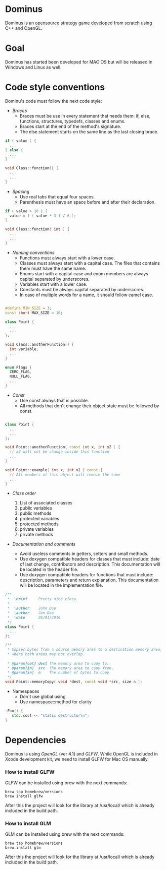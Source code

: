 # Dominus

Dominus is an opensource strategy game developed from scratch using C++ and OpenGL.

# Goal
Dominus has started been developed for MAC OS but will be released in Windows and Linux as well.
  
# Code style conventions

Dominu's code must follow the next code style:

* _Braces_
  * Braces must be use in every statement that needs them: if, else, functions, structures, typedefs, classes and enums.
  * Braces start at the end of the method's signature.
  * The else statement starts on the same line as the last closing brace.
  
```cpp
if ( value ) {
  ...
} else {
  ...
}

void Class::function() {
  ...
  ...
}
```
  
* _Spacing_
  * Use real tabs that equal four spaces.
  * Parenthesis must have an space before and after their declaration.

```cpp
if ( value > 10 ) {
  value = ( ( value * 3 ) / 6 );
}

void Class::function( int ) {
  ...
  ...
}
```

* _Naming conventions_
  * Functions must always start with a lower case.
  * Classes must always start with a capital case. The files that contains them must have the same name.
  * Enums start with a capital case and enum members are always capital separated by underscores.
  * Variables start with a lower case.
  * Constants must be always capital separated by underscores.
  * In case of multiple words for a name, it should follow camel case.
  
```cpp

#define MIN_SIZE = 3;
const short MAX_SIZE = 10;

class Point {
  ...
  ...
};

void Class::anotherFunction() {
  int variable;
  ...
}

enum Flags {
  ZERO_FLAG,
  NULL_FLAG,
  ...
}
```

* _Const_
  * Use const always that is possible.
  * All methods that don't change their object state must be followed by const.

```cpp

class Point {
  ...
  ...
};

void Point::anotherFunction( const int x, int x2 ) {
  // x2 will not be change inside this function
  ...
}

void Point::example( int x, int x2 ) const {
  // All members of this object will remain the same
  ...
}
```

* _Class order_
  1. List of associated classes
  2. public variables
  3. public methods
  4. protected variables
  5. protected methods
  6. private variables
  7. private methods

* _Documentation and comments_
  * Avoid useless comments in getters, setters and small methods.
  * Use doxygen compatible headers for classes that must include: date of last change, contributors and description. This documentation will be located in the header file.
  * Use doxygen compatible headers for functions that must include: description, parameters and return explanation. This documentation will be located in the implementation file.


```cpp  
/** 
 *  \brief     Pretty nice class.
 *  
 *  \author    John Doe
 *  \author    Jan Doe
 *  \date      26/01/2016
 */
class Point {
  ...
};

/**
 * Copies bytes from a source memory area to a destination memory area,
 * where both areas may not overlap.
 
 * @param[out] dest The memory area to copy to.
 * @param[in]  src  The memory area to copy from.
 * @param[in]  n    The number of bytes to copy
 */
void Point::memoryCopy( void *dest, const void *src, size n );
```

* Namespaces
  * Don´t use global using
  * Use namespace::method for clarity

```cpp  
~Foo() {
   std::cout << "static destructor\n";
}
```

# Dependencies

Dominus is using *OpenGL* (ver 4.1) and *GLFW*. While OpenGL is included in Xcode development kit, we need to install GLFW for Mac OS manually.

### How to install GLFW

GLFW can be installed using brew with the next commands:

```shell
brew tap homebrew/versions
brew install glfw
```

After this the project will look for the library at /usr/local/ which is already included in the build path.

### How to install GLM

GLM can be installed using brew with the next commands:

```shell
brew tap homebrew/versions
brew install glm
```

After this the project will look for the library at /usr/local/ which is already included in the build path.
